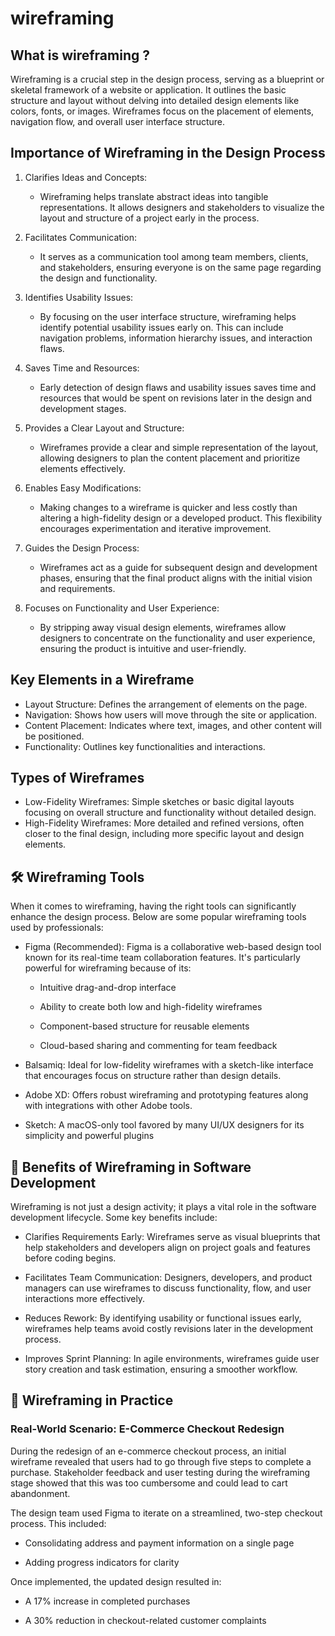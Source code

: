 # wireframing
## What is wireframing ?
Wireframing is a crucial step in the design process, serving as a blueprint or skeletal framework of a website or application. It outlines the basic structure and layout without delving into detailed design elements like colors, fonts, or images. Wireframes focus on the placement of elements, navigation flow, and overall user interface structure.

## Importance of Wireframing in the Design Process
1. Clarifies Ideas and Concepts:
    - Wireframing helps translate abstract ideas into tangible representations. It allows designers and stakeholders to visualize the layout and structure of a project early in the process.
  
2. Facilitates Communication:
   - It serves as a communication tool among team members, clients, and stakeholders, ensuring everyone is on the same page regarding the design and functionality.
     
3. Identifies Usability Issues:
   - By focusing on the user interface structure, wireframing helps identify potential usability issues early on. This can include navigation problems, information hierarchy issues, and interaction flaws.
     
4. Saves Time and Resources:
    - Early detection of design flaws and usability issues saves time and resources that would be spent on revisions later in the design and development stages.
    
5. Provides a Clear Layout and Structure:
    - Wireframes provide a clear and simple representation of the layout, allowing designers to plan the content placement and prioritize elements effectively.
    
6. Enables Easy Modifications:
    - Making changes to a wireframe is quicker and less costly than altering a high-fidelity design or a developed product. This flexibility encourages experimentation and iterative improvement.

7. Guides the Design Process:
    - Wireframes act as a guide for subsequent design and development phases, ensuring that the final product aligns with the initial vision and requirements.
    
8. Focuses on Functionality and User Experience:
    - By stripping away visual design elements, wireframes allow designers to concentrate on the functionality and user experience, ensuring the product is intuitive and user-friendly.
  
## Key Elements in a Wireframe
- Layout Structure: Defines the arrangement of elements on the page.
- Navigation: Shows how users will move through the site or application.
- Content Placement: Indicates where text, images, and other content will be positioned.
- Functionality: Outlines key functionalities and interactions.

## Types of Wireframes
- Low-Fidelity Wireframes: Simple sketches or basic digital layouts focusing on overall structure and functionality without detailed design.
- High-Fidelity Wireframes: More detailed and refined versions, often closer to the final design, including more specific layout and design elements.

## 🛠️ Wireframing Tools
When it comes to wireframing, having the right tools can significantly enhance the design process. Below are some popular wireframing tools used by professionals:

- Figma (Recommended):
Figma is a collaborative web-based design tool known for its real-time team collaboration features. It's particularly powerful for wireframing because of its:

    - Intuitive drag-and-drop interface

    - Ability to create both low and high-fidelity wireframes

    - Component-based structure for reusable elements

    - Cloud-based sharing and commenting for team feedback

- Balsamiq:
Ideal for low-fidelity wireframes with a sketch-like interface that encourages focus on structure rather than design details.

- Adobe XD:
Offers robust wireframing and prototyping features along with integrations with other Adobe tools.

- Sketch:
A macOS-only tool favored by many UI/UX designers for its simplicity and powerful plugins

## 🚀 Benefits of Wireframing in Software Development
Wireframing is not just a design activity; it plays a vital role in the software development lifecycle. Some key benefits include:

- Clarifies Requirements Early: Wireframes serve as visual blueprints that help stakeholders and developers align on project goals and features before coding begins.

- Facilitates Team Communication: Designers, developers, and product managers can use wireframes to discuss functionality, flow, and user interactions more effectively.

- Reduces Rework: By identifying usability or functional issues early, wireframes help teams avoid costly revisions later in the development process.

- Improves Sprint Planning: In agile environments, wireframes guide user story creation and task estimation, ensuring a smoother workflow.

## 🧪 Wireframing in Practice
### Real-World Scenario: E-Commerce Checkout Redesign
During the redesign of an e-commerce checkout process, an initial wireframe revealed that users had to go through five steps to complete a purchase. Stakeholder feedback and user testing during the wireframing stage showed that this was too cumbersome and could lead to cart abandonment.

The design team used Figma to iterate on a streamlined, two-step checkout process. This included:

- Consolidating address and payment information on a single page

- Adding progress indicators for clarity

Once implemented, the updated design resulted in:

- A 17% increase in completed purchases

- A 30% reduction in checkout-related customer complaints
